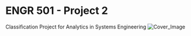 # ENGR 501 - Project 2
 Classification Project for Analytics in Systems Engineering
![Cover_Image](coverimage.png "Simple Classification Engine")
